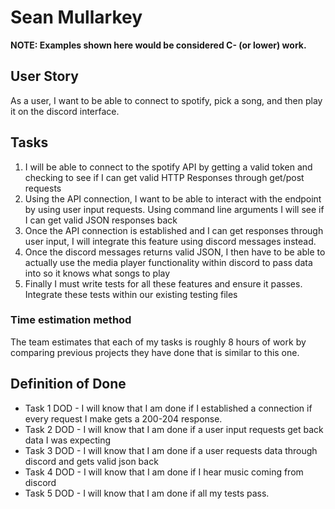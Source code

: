 # Sean Mullarkey

**NOTE: Examples shown here would be considered C- (or lower) work.**

## User Story

As a user, I want to be able to connect to spotify, pick a song, and then play it on the discord interface. 

## Tasks

1. I will be able to connect to the spotify API by getting a valid token and checking to see if I can get valid HTTP Responses through get/post requests
2. Using the API connection, I want to be able to interact with the endpoint by using user input requests. Using command line arguments I will see if I can get valid JSON responses back
3. Once the API connection is established and I can get responses through user input, I will integrate this feature using discord messages instead.
4. Once the discord messages returns valid JSON, I then have to be able to actually use the media player functionality within discord to pass data into so it knows what songs to play
5. Finally I must write tests for all these features and ensure it passes. Integrate these tests within our existing testing files

### Time estimation method

The team estimates that each of my tasks is roughly 8 hours of work by comparing previous projects they have done that is similar to this one.

## Definition of Done

- Task 1 DOD - I will know that I am done if I established a connection if every request I make gets a 200-204 response.
- Task 2 DOD - I will know that I am done if a user input requests get back data I was expecting
- Task 3 DOD - I will know that I am done if a user requests data through discord and gets valid json back
- Task 4 DOD - I will know that I am done if I hear music coming from discord
- Task 5 DOD - I will know that I am done if all my tests pass.

